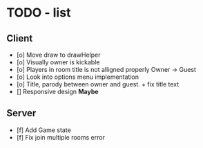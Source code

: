 # TODO - list

## Client
 - [o] Move draw to drawHelper
 - [o] Visually owner is kickable
 - [o] Players in room title is not alligned properly Owner -> Guest
 - [o] Look into options menu implementation
 - [o] Title, parody between owner and guest. + fix title text
 - [] Responsive design **Maybe**

## Server
 - [f] Add Game state
 - [f] Fix join multiple rooms error